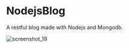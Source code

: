 # NodejsBlog
A restful blog made with Nodejs and Mongodb.  

![screenshot_19](https://user-images.githubusercontent.com/21030885/39528963-7bf10a9a-4e60-11e8-8d08-c0aa513e6af4.jpg)
